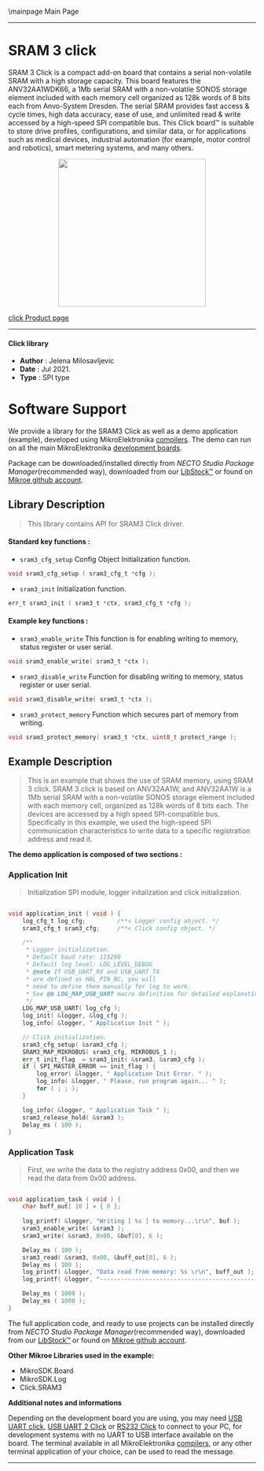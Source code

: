 \mainpage Main Page

---
# SRAM 3 click

SRAM 3 Click is a compact add-on board that contains a serial non-volatile SRAM with a high storage capacity. This board features the ANV32AA1WDK66, a 1Mb serial SRAM with a non-volatile SONOS storage element included with each memory cell organized as 128k words of 8 bits each from Anvo-System Dresden. The serial SRAM provides fast access & cycle times, high data accuracy, ease of use, and unlimited read & write accessed by a high-speed SPI compatible bus. This Click board™ is suitable to store drive profiles, configurations, and similar data, or for applications such as medical devices, industrial automation (for example, motor control and robotics), smart metering systems, and many others.

<p align="center">
  <img src="https://download.mikroe.com/images/click_for_ide/sram_3_click.png" height=300px>
</p>

[click Product page](https://www.mikroe.com/sram-3-click)

---


#### Click library

- **Author**        : Jelena Milosavljevic
- **Date**          : Jul 2021.
- **Type**          : SPI type


# Software Support

We provide a library for the SRAM3 Click
as well as a demo application (example), developed using MikroElektronika
[compilers](https://www.mikroe.com/necto-studio).
The demo can run on all the main MikroElektronika [development boards](https://www.mikroe.com/development-boards).

Package can be downloaded/installed directly from *NECTO Studio Package Manager*(recommended way), downloaded from our [LibStock&trade;](https://libstock.mikroe.com) or found on [Mikroe github account](https://github.com/MikroElektronika/mikrosdk_click_v2/tree/master/clicks).

## Library Description

> This library contains API for SRAM3 Click driver.

#### Standard key functions :

- `sram3_cfg_setup` Config Object Initialization function.
```c
void sram3_cfg_setup ( sram3_cfg_t *cfg );
```

- `sram3_init` Initialization function.
```c
err_t sram3_init ( sram3_t *ctx, sram3_cfg_t *cfg );
```

#### Example key functions :

- `sram3_enable_write` This function is for enabling writing to memory, status register or user serial.
```c
void sram3_enable_write( sram3_t *ctx );
```

- `sram3_disable_write` Function for disabling writing to memory, status register or user serial.
```c
void sram3_disable_write( sram3_t *ctx );
```

- `sram3_protect_memory` Function which secures part of memory from writing.
```c
void sram3_protect_memory( sram3_t *ctx, uint8_t protect_range );
```

## Example Description

> This is an example that shows the use of SRAM memory, using SRAM 3 click. SRAM 3 click is based on ANV32AA1W, and ANV32AA1W is a 1Mb serial SRAM with a non-volatile SONOS storage element included with each memory cell, 
organized as 128k words of 8 bits each. 
The devices are accessed by a high speed SPI-compatible bus. Specifically in this example, we used the high-speed SPI communication characteristics to write data to a specific registration address and read it.

**The demo application is composed of two sections :**

### Application Init

> Initialization SPI module, logger initalization and click initialization.

```c

void application_init ( void ) {
    log_cfg_t log_cfg;         /**< Logger config object. */
    sram3_cfg_t sram3_cfg;     /**< Click config object. */

    /** 
     * Logger initialization.
     * Default baud rate: 115200
     * Default log level: LOG_LEVEL_DEBUG
     * @note If USB_UART_RX and USB_UART_TX 
     * are defined as HAL_PIN_NC, you will 
     * need to define them manually for log to work. 
     * See @b LOG_MAP_USB_UART macro definition for detailed explanation.
     */
    LOG_MAP_USB_UART( log_cfg );
    log_init( &logger, &log_cfg );
    log_info( &logger, " Application Init " );

    // Click initialization.
    sram3_cfg_setup( &sram3_cfg );
    SRAM3_MAP_MIKROBUS( sram3_cfg, MIKROBUS_1 );
    err_t init_flag  = sram3_init( &sram3, &sram3_cfg );
    if ( SPI_MASTER_ERROR == init_flag ) {        
        log_error( &logger, " Application Init Error. " );
        log_info( &logger, " Please, run program again... " );
        for ( ; ; );
    }

    log_info( &logger, " Application Task " );
    sram3_release_hold( &sram3 );
    Delay_ms ( 100 );
}

```

### Application Task

> First, we write the data to the registry address 0x00, and then we read the data from 0x00 address.

```c

void application_task ( void ) {
    char buff_out[ 10 ] = { 0 };
        
    log_printf( &logger, "Writing [ %s ] to memory...\r\n", buf );
    sram3_enable_write( &sram3 );
    sram3_write( &sram3, 0x00, &buf[0], 6 );

    Delay_ms ( 100 );
    sram3_read( &sram3, 0x00, &buff_out[0], 6 );
    Delay_ms ( 100 );
    log_printf( &logger, "Data read from memory: %s \r\n", buff_out );
    log_printf( &logger, "---------------------------------------------\r\n" );

    Delay_ms ( 1000 );
    Delay_ms ( 1000 );
}

```

The full application code, and ready to use projects can be installed directly from *NECTO Studio Package Manager*(recommended way), downloaded from our [LibStock&trade;](https://libstock.mikroe.com) or found on [Mikroe github account](https://github.com/MikroElektronika/mikrosdk_click_v2/tree/master/clicks).

**Other Mikroe Libraries used in the example:**

- MikroSDK.Board
- MikroSDK.Log
- Click.SRAM3

**Additional notes and informations**

Depending on the development board you are using, you may need
[USB UART click](http://shop.mikroe.com/usb-uart-click),
[USB UART 2 Click](http://shop.mikroe.com/usb-uart-2-click) or
[RS232 Click](http://shop.mikroe.com/rs232-click) to connect to your PC, for
development systems with no UART to USB interface available on the board. The
terminal available in all MikroElektronika
[compilers](http://shop.mikroe.com/compilers), or any other terminal application
of your choice, can be used to read the message.

---

